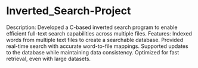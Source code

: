 # Inverted_Search-Project

Description: Developed a C-based inverted search program to enable efficient full-text search capabilities across multiple files.
Features:
Indexed words from multiple text files to create a searchable database. Provided real-time search with accurate word-to-file mappings.
Supported updates to the database while maintaining data consistency. Optimized for fast retrieval, even with large datasets.
